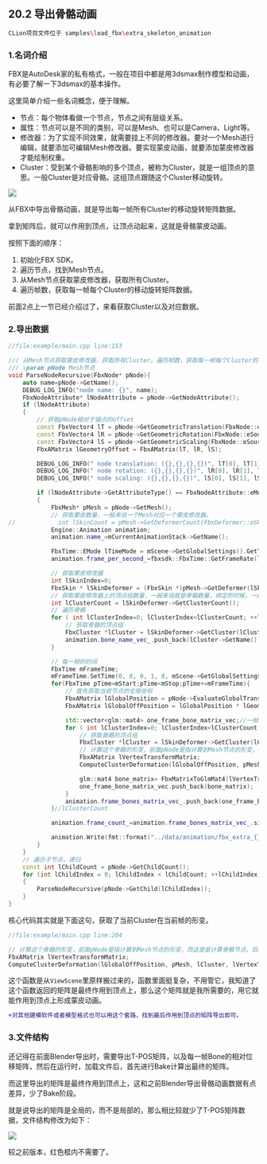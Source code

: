 ## 20.2 导出骨骼动画

```bash
CLion项目文件位于 samples\load_fbx\extra_skeleton_animation
```

### 1.名词介绍

FBX是AutoDesk家的私有格式，一般在项目中都是用3dsmax制作模型和动画，有必要了解一下3dsmax的基本操作。

这里简单介绍一些名词概念，便于理解。

* 节点：每个物体看做一个节点，节点之间有层级关系。
* 属性：节点可以是不同的类别，可以是Mesh、也可以是Camera、Light等。
* 修改器：为了实现不同效果，就需要挂上不同的修改器。要对一个Mesh进行编辑，就要添加可编辑Mesh修改器。要实现蒙皮动画，就要添加蒙皮修改器才能绘制权重。
* Cluster：受到某个骨骼影响的多个顶点，被称为Cluster，就是一组顶点的意思。一般Cluster是对应骨骼。这组顶点跟随这个Cluster移动旋转。

![](../../imgs/load_fbx/extra_skeleton_anim/skinned_mesh_in_3dsmax.jpg)



从FBX中导出骨骼动画，就是导出每一帧所有Cluster的移动旋转矩阵数据。

拿到矩阵后，就可以作用到顶点，让顶点动起来，这就是骨骼蒙皮动画。

按照下面的顺序：

1. 初始化FBX SDK。
2. 遍历节点，找到Mesh节点。
3. 从Mesh节点获取蒙皮修改器，获取所有Cluster。
4. 遍历帧数，获取每一帧每个Cluster的移动旋转矩阵数据。

前面2点上一节已经介绍过了，来看获取Cluster以及对应数据。

### 2.导出数据

```c++
//file:example/main.cpp line:153

/// 从Mesh节点获取蒙皮修改器，获取所有Cluster。遍历帧数，获取每一帧每个Cluster的移动旋转矩阵数据。
/// \param pNode Mesh节点
void ParseNodeRecursive(FbxNode* pNode){
    auto name=pNode->GetName();
    DEBUG_LOG_INFO("node name: {}", name);
    FbxNodeAttribute* lNodeAttribute = pNode->GetNodeAttribute();
    if (lNodeAttribute)
    {
        // 获取pNode相对于锚点的offset
        const FbxVector4 lT = pNode->GetGeometricTranslation(FbxNode::eSourcePivot);
        const FbxVector4 lR = pNode->GetGeometricRotation(FbxNode::eSourcePivot);
        const FbxVector4 lS = pNode->GetGeometricScaling(FbxNode::eSourcePivot);
        FbxAMatrix lGeometryOffset = FbxAMatrix(lT, lR, lS);

        DEBUG_LOG_INFO(" node translation: ({},{},{},{})", lT[0], lT[1], lT[2], lT[3]);
        DEBUG_LOG_INFO(" node rotation: ({},{},{},{})", lR[0], lR[1], lR[2], lR[3]);
        DEBUG_LOG_INFO(" node scaling: ({},{},{},{})", lS[0], lS[1], lS[2], lS[3]);

        if (lNodeAttribute->GetAttributeType() == FbxNodeAttribute::eMesh)
        {
            FbxMesh* pMesh = pNode->GetMesh();
            // 获取蒙皮数量，一般来说一个Mesh对应一个蒙皮修改器。
//            int lSkinCount = pMesh->GetDeformerCount(FbxDeformer::eSkin);
            Engine::Animation animation;
            animation.name_=mCurrentAnimationStack->GetName();

            FbxTime::EMode lTimeMode = mScene->GetGlobalSettings().GetTimeMode();
            animation.frame_per_second_=fbxsdk::FbxTime::GetFrameRate(lTimeMode);

            // 获取蒙皮修改器
            int lSkinIndex=0;
            FbxSkin * lSkinDeformer = (FbxSkin *)pMesh->GetDeformer(lSkinIndex, FbxDeformer::eSkin);
            // 获取蒙皮修改器上的顶点组数量，一般来说就是骨骼数量，绑定的时候，一般是以一个骨骼作为一个顶点组。
            int lClusterCount = lSkinDeformer->GetClusterCount();
            // 遍历骨骼
            for ( int lClusterIndex=0; lClusterIndex<lClusterCount; ++lClusterIndex) {
                // 获取骨骼的顶点组
                FbxCluster *lCluster = lSkinDeformer->GetCluster(lClusterIndex);
                animation.bone_name_vec_.push_back(lCluster->GetName());
            }

            // 每一帧的时间
            FbxTime mFrameTime;
            mFrameTime.SetTime(0, 0, 0, 1, 0, mScene->GetGlobalSettings().GetTimeMode());
            for(FbxTime pTime=mStart;pTime<mStop;pTime+=mFrameTime){
                // 首先获取当前节点的全局坐标
                FbxAMatrix lGlobalPosition = pNode->EvaluateGlobalTransform(pTime);
                FbxAMatrix lGlobalOffPosition = lGlobalPosition * lGeometryOffset;//相乘获得pNode在当前时间相对原点的坐标。

                std::vector<glm::mat4> one_frame_bone_matrix_vec;//一帧的所有骨骼变换矩阵
                for ( int lClusterIndex=0; lClusterIndex<lClusterCount; ++lClusterIndex) {
                    // 获取骨骼的顶点组
                    FbxCluster *lCluster = lSkinDeformer->GetCluster(lClusterIndex);
                    // 计算这个骨骼的形变，前面pNode是指计算到Mesh节点的形变，而这是是计算骨骼节点，后面会作用到顶点。
                    FbxAMatrix lVertexTransformMatrix;
                    ComputeClusterDeformation(lGlobalOffPosition, pMesh, lCluster, lVertexTransformMatrix, pTime);

                    glm::mat4 bone_matrix= FbxMatrixToGlmMat4(lVertexTransformMatrix);
                    one_frame_bone_matrix_vec.push_back(bone_matrix);
                }
                animation.frame_bones_matrix_vec_.push_back(one_frame_bone_matrix_vec);
            }//lClusterCount

            animation.frame_count_=animation.frame_bones_matrix_vec_.size();

            animation.Write(fmt::format("../data/animation/fbx_extra_{}.skeleton_anim", animation.name_).c_str());
        }
    }
    // 遍历子节点，递归
    const int lChildCount = pNode->GetChildCount();
    for (int lChildIndex = 0; lChildIndex < lChildCount; ++lChildIndex)
    {
        ParseNodeRecursive(pNode->GetChild(lChildIndex));
    }
}
```

核心代码其实就是下面这句，获取了当前Cluster在当前帧的形变。

```c++
//file:example/main.cpp line:204

// 计算这个骨骼的形变，前面pNode是指计算到Mesh节点的形变，而这是是计算骨骼节点，后面会作用到顶点。
FbxAMatrix lVertexTransformMatrix;
ComputeClusterDeformation(lGlobalOffPosition, pMesh, lCluster, lVertexTransformMatrix, pTime);
```

这个函数是从`ViewScene`里原样搬过来的，函数里面挺复杂，不用管它，我知道了这个函数返回的矩阵是最终作用到顶点上，那么这个矩阵就是我所需要的，用它就能作用到顶点上形成蒙皮动画。

```diff
+对其他建模软件或者模型格式也可以用这个套路，找到最后作用到顶点的矩阵导出即可。
```

### 3.文件结构

还记得在前面Blender导出时，需要导出T-POS矩阵，以及每一帧Bone的相对位移矩阵，然后在运行时，加载文件后，首先进行Bake计算出最终的矩阵。

而这里导出的矩阵是最终作用到顶点上，这和之前Blender导出骨骼动画数据有点差异，少了Bake阶段。

就是说导出的矩阵是全局的，而不是局部的，那么相比较就少了T-POS矩阵数据，文件结构修改为如下：

![](../../imgs/load_fbx/extra_skeleton_anim/skeleton_anim_file_format.jpg)

较之前版本，红色框内不需要了。
